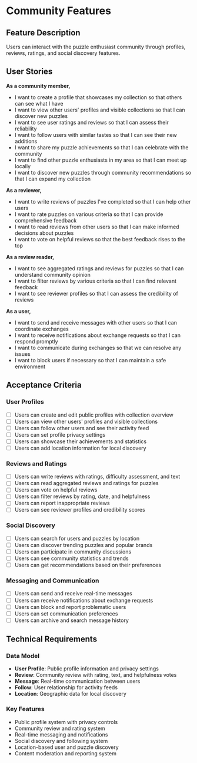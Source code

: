 # Community Features

## Feature Description
Users can interact with the puzzle enthusiast community through profiles, reviews, ratings, and social discovery features.

## User Stories

**As a community member,**
- I want to create a profile that showcases my collection so that others can see what I have
- I want to view other users' profiles and visible collections so that I can discover new puzzles
- I want to see user ratings and reviews so that I can assess their reliability
- I want to follow users with similar tastes so that I can see their new additions
- I want to share my puzzle achievements so that I can celebrate with the community
- I want to find other puzzle enthusiasts in my area so that I can meet up locally
- I want to discover new puzzles through community recommendations so that I can expand my collection

**As a reviewer,**
- I want to write reviews of puzzles I've completed so that I can help other users
- I want to rate puzzles on various criteria so that I can provide comprehensive feedback
- I want to read reviews from other users so that I can make informed decisions about puzzles
- I want to vote on helpful reviews so that the best feedback rises to the top

**As a review reader,**
- I want to see aggregated ratings and reviews for puzzles so that I can understand community opinion
- I want to filter reviews by various criteria so that I can find relevant feedback
- I want to see reviewer profiles so that I can assess the credibility of reviews

**As a user,**
- I want to send and receive messages with other users so that I can coordinate exchanges
- I want to receive notifications about exchange requests so that I can respond promptly
- I want to communicate during exchanges so that we can resolve any issues
- I want to block users if necessary so that I can maintain a safe environment

## Acceptance Criteria

### User Profiles
- [ ] Users can create and edit public profiles with collection overview
- [ ] Users can view other users' profiles and visible collections
- [ ] Users can follow other users and see their activity feed
- [ ] Users can set profile privacy settings
- [ ] Users can showcase their achievements and statistics
- [ ] Users can add location information for local discovery

### Reviews and Ratings
- [ ] Users can write reviews with ratings, difficulty assessment, and text
- [ ] Users can read aggregated reviews and ratings for puzzles
- [ ] Users can vote on helpful reviews
- [ ] Users can filter reviews by rating, date, and helpfulness
- [ ] Users can report inappropriate reviews
- [ ] Users can see reviewer profiles and credibility scores

### Social Discovery
- [ ] Users can search for users and puzzles by location
- [ ] Users can discover trending puzzles and popular brands
- [ ] Users can participate in community discussions
- [ ] Users can see community statistics and trends
- [ ] Users can get recommendations based on their preferences

### Messaging and Communication
- [ ] Users can send and receive real-time messages
- [ ] Users can receive notifications about exchange requests
- [ ] Users can block and report problematic users
- [ ] Users can set communication preferences
- [ ] Users can archive and search message history

## Technical Requirements

### Data Model
- **User Profile**: Public profile information and privacy settings
- **Review**: Community review with rating, text, and helpfulness votes
- **Message**: Real-time communication between users
- **Follow**: User relationship for activity feeds
- **Location**: Geographic data for local discovery

### Key Features
- Public profile system with privacy controls
- Community review and rating system
- Real-time messaging and notifications
- Social discovery and following system
- Location-based user and puzzle discovery
- Content moderation and reporting system 